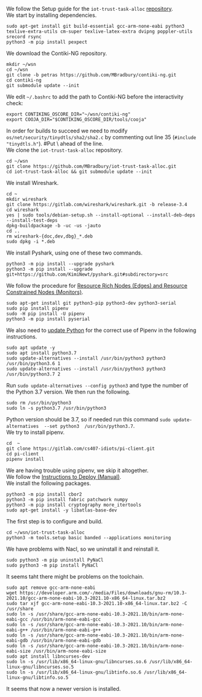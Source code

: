 We follow the Setup guide for the `iot-trust-task-alloc` [repository](https://github.com/MBradbury/iot-trust-task-alloc).\
We start by installing dependencies.
```
sudo apt-get install git build-essential gcc-arm-none-eabi python3 texlive-extra-utils cm-super texlive-latex-extra dvipng poppler-utils srecord rsync
python3 -m pip install pexpect
```
We download the Contiki-NG repository.
```
mkdir ~/wsn
cd ~/wsn
git clone -b petras https://github.com/MBradbury/contiki-ng.git
cd contiki-ng
git submodule update --init
```
We edit `~/.bashrc` to add the path to Contiki-NG before the interactivity check:
```
export CONTIKING_OSCORE_DIR="~/wsn/contiki-ng"
export COOJA_DIR="$CONTIKING_OSCORE_DIR/tools/cooja"
```
In order for builds to succeed we need to modify `os/net/security/tinydtls/sha2/sha2.c` by commenting out line 35 (`#include "tinydtls.h"`). #Put \\ ahead of the line.\
We clone the `iot-trust-task-alloc` repository.
```
cd ~/wsn
git clone https://github.com/MBradbury/iot-trust-task-alloc.git
cd iot-trust-task-alloc && git submodule update --init
```
We install Wireshark.
```
cd ~
mkdir wireshark
git clone https://gitlab.com/wireshark/wireshark.git -b release-3.4
cd wireshark
yes | sudo tools/debian-setup.sh --install-optional --install-deb-deps --install-test-deps
dpkg-buildpackage -b -uc -us -jauto
cd ..
rm wireshark-{doc,dev,dbg}_*.deb
sudo dpkg -i *.deb
```
We install Pyshark, using one of these two commands.
```
python3 -m pip install --upgrade pyshark
python3 -m pip install --upgrade git+https://github.com/KimiNewt/pyshark.git#subdirectory=src
```
We follow the procedure for [Resource Rich Nodes (Edges) and Resource Constrained Nodes (Monitors)](https://github.com/MBradbury/iot-trust-task-alloc#resource-rich-nodes-edges-and-resource-constrained-nodes-monitors).
```
sudo apt-get install git python3-pip python3-dev python3-serial
sudo pip install pipenv
sudo -H pip install -U pipenv
python3 -m pip install pyserial
```
We also need to [update Python](https://dev.to/serhatteker/how-to-upgrade-to-python-3-7-on-ubuntu-18-04-18-10-5hab) for the correct use of Pipenv in the following instructions. 
```
sudo apt update -y
sudo apt install python3.7
sudo update-alternatives --install /usr/bin/python3 python3 /usr/bin/python3.6 1
sudo update-alternatives --install /usr/bin/python3 python3 /usr/bin/python3.7 2
```
Run `sudo update-alternatives --config python3` and type the number of the Python 3.7 version. We then run the following.
```
sudo rm /usr/bin/python3
sudo ln -s python3.7 /usr/bin/python3
```
Python version should be 3.7, so if needed run this command `sudo update-alternatives  --set python3  /usr/bin/python3.7`.\
We try to install pipenv.
```
cd  ~
git clone https://gitlab.com/cs407-idiots/pi-client.git
cd pi-client
pipenv install
```
We are having trouble using pipenv, we skip it altogether.\
We follow the [Instructions to Deploy (Manual)](https://github.com/MBradbury/iot-trust-task-alloc#instructions-to-deploy-manual).\
We install the following packages.
```
python3 -m pip install cbor2
python3 -m pip install fabric patchwork numpy
python3 -m pip install cryptography more_itertools
sudo apt-get install -y libatlas-base-dev
```
The first step is to configure and build. 
```
cd ~/wsn/iot-trust-task-alloc
python3 -m tools.setup basic banded --applications monitoring
```
We have problems with Nacl, so we uninstall it and reinstall it.
```
sudo python3 -m pip uninstall PyNaCl
sudo python3 -m pip install PyNaCl
```
It seems taht there might be problems on the toolchain.
```
sudo apt remove gcc-arm-none-eabi
wget https://developer.arm.com/-/media/Files/downloads/gnu-rm/10.3-2021.10/gcc-arm-none-eabi-10.3-2021.10-x86_64-linux.tar.bz2
sudo tar xjf gcc-arm-none-eabi-10.3-2021.10-x86_64-linux.tar.bz2 -C /usr/share
sudo ln -s /usr/share/gcc-arm-none-eabi-10.3-2021.10/bin/arm-none-eabi-gcc /usr/bin/arm-none-eabi-gcc 
sudo ln -s /usr/share/gcc-arm-none-eabi-10.3-2021.10/bin/arm-none-eabi-g++ /usr/bin/arm-none-eabi-g++
sudo ln -s /usr/share/gcc-arm-none-eabi-10.3-2021.10/bin/arm-none-eabi-gdb /usr/bin/arm-none-eabi-gdb
sudo ln -s /usr/share/gcc-arm-none-eabi-10.3-2021.10/bin/arm-none-eabi-size /usr/bin/arm-none-eabi-size
sudo apt install libncurses-dev
sudo ln -s /usr/lib/x86_64-linux-gnu/libncurses.so.6 /usr/lib/x86_64-linux-gnu/libncurses.so.5
sudo ln -s /usr/lib/x86_64-linux-gnu/libtinfo.so.6 /usr/lib/x86_64-linux-gnu/libtinfo.so.5
```
It seems that now a newer version is installed. 




